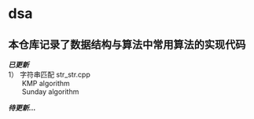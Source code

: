 # dsa

## 本仓库记录了数据结构与算法中常用算法的实现代码  

***已更新***  
1） 字符串匹配 str_str.cpp  
&emsp;&emsp;KMP algorithm  
&emsp;&emsp;Sunday algorithm  


***待更新...***  

